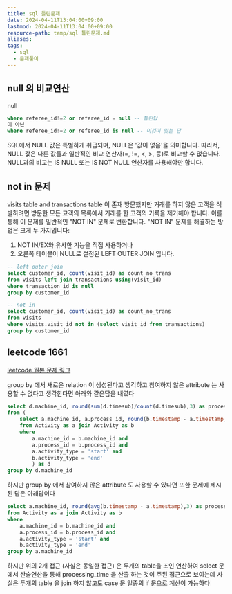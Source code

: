 ```yaml
---
title: sql 틀린문제
date: 2024-04-11T13:04:00+09:00
lastmod: 2024-04-11T13:04:00+09:00
resource-path: temp/sql 틀린문제.md
aliases: 
tags:
  - sql
  - 문제풀이
---
```

## null 의 비교연산
null
```sql
where referee_id!=2 or referee_id = null -- 틀린답
이 아닌
where referee_id!=2 or referee_id is null -- 이것이 맞는 답
```
SQL에서 NULL 값은 특별하게 취급되며, NULL은 '값이 없음'을 의미합니다. 따라서, NULL 값은 다른 값들과 일반적인 비교 연산자(=, !=, <, >, 등)로 비교할 수 없습니다. NULL과의 비교는 IS NULL 또는 IS NOT NULL 연산자를 사용해야만 합니다.


## not in 문제
visits table and transactions table 이 존재 방문했지만 거래를 하지 않은 고객을 식별하려면 방문한 모든 고객의 목록에서 거래를 한 고객의 기록을 제거해야 합니다. 이를 통해 이 문제를 일반적인 "NOT IN" 문제로 변환합니다. "NOT IN" 문제를 해결하는 방법은 크게 두 가지입니다: 
1) NOT IN/EX와 유사한 기능을 직접 사용하거나
2) 오른쪽 테이블이 NULL로 설정된 LEFT OUTER JOIN 입니다.
```sql
-- left outer join
select customer_id, count(visit_id) as count_no_trans
from visits left join transactions using(visit_id)
where transaction_id is null
group by customer_id
```

```sql
-- not in 
select customer_id, count(visit_id) as count_no_trans
from visits
where visits.visit_id not in (select visit_id from transactions)
group by customer_id
```



## leetcode 1661
[leetcode 원본 문제 링크](https://leetcode.com/problems/average-time-of-process-per-machine/editorial/?envType=study-plan-v2&envId=top-sql-50)


group by 에서 새로운 relation 이 생성된다고 생각하고 참여하지 않은 attribute 는 사용할 수 없다고 생각한다면 아래와 같은답을 내였다
```sql
select d.machine_id, round(sum(d.timesub)/count(d.timesub),3) as processing_time
from (
	select a.machine_id, a.process_id, round(b.timestamp - a.timestamp, 3) as timesub
	from Activity as a join Activity as b
	where
		a.machine_id = b.machine_id and
		a.process_id = b.process_id and
		a.activity_type = 'start' and
		b.activity_type = 'end'
		) as d
group by d.machine_id
```

하지만 group by 에서 참여하지 않은 attribute 도 사용할 수 있다면 또한 문제에 제시된 답은 아래답이다

```sql
select a.machine_id, round(avg(b.timestamp - a.timestamp),3) as processing_time
from Activity as a join Activity as b
where
	a.machine_id = b.machine_id and
	a.process_id = b.process_id and
	a.activity_type = 'start' and
	b.activity_type = 'end'
group by a.machine_id
```


하지만 위의 2개 접근 (사실은 동일한 접근) 은 두개의 table을 조인 연산하여 select 문에서 산술연산을 통해 processing_time 을 산출 하는 것이 주된 접근으로 보이는데
사실은 두개의 table 을 join 하지 않고도 case 문 일종의 if 문으로 계산이 가능하다
